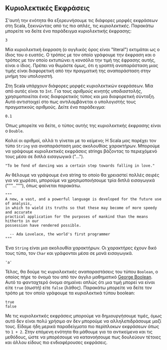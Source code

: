 ## Κυριολεκτικές Εκφράσεις

Σ'αυτή την ενότητα θα εξερευνήσουμε τις διάφορες μορφές εκφράσεων στη Scala, ξεκινώντας από τις πιο απλές, τις *κυριολεκτικές*. Παρακάτω μπορείτε να δείτε ένα παράδειγμα κυριολεκτικής έκφρασης:

```tut:book
3
```

Μία κυριολεκτική έκφραση (ο αγγλικός όρος είναι "literal") εκτιμάται ως ο ίδιος του ο ευατός. Ο τρόπος με τον οποίο γράφουμε την έκφραση και ο τρόπος με τον οποίο εκτυπώνει η κονσόλα την τιμή της έφρασης αυτής, είναι ο ίδιος. Πρέπει να θυμάστε όμως, ότι η γραπτή αναπαράσταση μιας τιμής είναι διαφορετική από την πραγματική της αναπαράσταση στην μνήμη του υπολογιστή.

Στη Scala υπάρχουν διάφορες μορφές κυριολεκτικών εκφράσεων. Μία από αυτές είναι το `Int`. Για τους *αριθμούς κινητής υποδιαστολής*, χρησιμοποιείται ένας διαφορετικός τύπος και μια διαφορετική σύνταξη. Αυτό αντιστοιχεί στο πως αντιλαμβάνεται ο υπολογιστής τους πραγματικούς αριθμούς. Δείτε ένα παράδειγμα:

```tut:book
0.1
```

Όπως μπορείτε να δείτε, ο τύπος αυτής της κυριολεκτικής έκφρασης είναι ο `Double`.

Καλοί οι αριθμοί, αλλά τι γίνεται με το κείμενο; Η Scala μας παρέχει τον τύπο `String` για αναπαράσταση μιας ακολουθίας χαρακτήρων. Μπορούμε να γράψουμε κυριολεκτικές εκφράσεις strings βάζοντας το περιεχόμενό τους μέσα σε διπλά εισαγωγικά ("...").

```tut:book
"To be fond of dancing was a certain step towards falling in love."
```

Αν θέλουμε να γράψουμε ένα string το οποίο θα χρειαστεί πολλές σειρές για να χωρέσει, μπορούμε να χρησιμοποιήσουμε τρία διπλά εισαγωγικά ("""..."""), όπως φαίνεται παρακάτω.

```tut:book
"""
A new, a vast, and a powerful language is developed for the future use of analysis,
in which to wield its truths so that these may become of more speedy and accurate
practical application for the purposes of mankind than the means hitherto in our
possession have rendered possible. 

  -- Ada Lovelace, the world's first programmer
"""
```

Ένα `String` είναι μια ακολουθία χαρακτήρων. Οι χαρακτήρες έχουν δικό τους τύπο, τον `Char` και γράφονται μέσα σε μονά εισαγωγικά.

```tut:book
'a'
```

Τέλος, θα δούμε τις κυριολεκτικές αναπαραστάσεις του τύπου `Boolean`, ο οποίος πήρε το όνομά του από τον άγγλο μαθηματικό [George Boolean](https://en.wikipedia.org/wiki/George_Boole). Αυτό το φανταχτερό όνομα σημαίνει απλώς ότι μια τιμή μπορεί να είναι είτε `true` (σωστή) είτε `false` (λάθος). Παρακάτω μπορείτε να δείτε τον τρόπο με τον οποίο γράφουμε τα κυριολεκτικά τύπου boolean:

```tut:book
true
false
```

Με τις κυριολεκτικές εκφράσεις μπορούμε να δημιουργήσουμε τιμές, όμως αυτό δεν είναι πολύ χρήσιμο αν δεν μπορούμε να αλληλεπιδράσουμε μαζί τους. Είδαμε ήδη μερικά παραδείγματα πιο περίπλοκων εκφράσεων όπως το `1 + 2`. Στην επόμενη ενότητα θα μάθουμε για τα αντικείμενα και τις μεθόδους, ώστε να μπορέσουμε να κατανοήσουμε πως δουλεύουν τέτοιες και άλλου είδους πιο ενδιαφέρουσες εκφράσεις.
